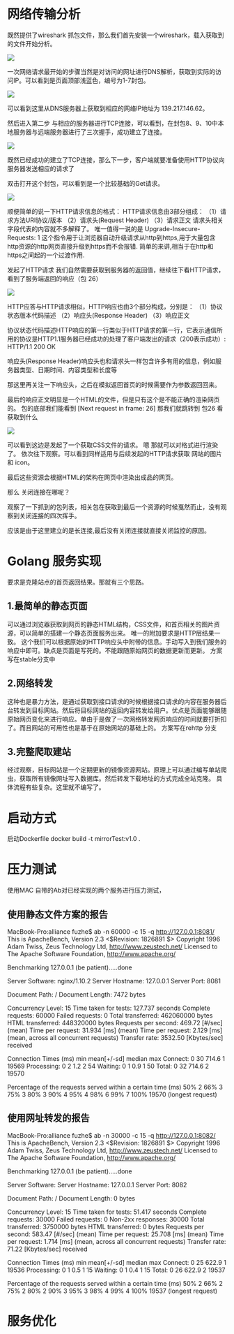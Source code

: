 # 网络传输分析

既然提供了wireshark 抓包文件，那么我们首先安装一个wireshark，载入获取到的文件开始分析。

![](https://raw.githubusercontent.com/Bearfu/pic/master/img/20190821163022.png)

一次网络请求最开始的步骤当然是对访问的网址进行DNS解析，获取到实际的访问IP。可以看到是页面顶部浅蓝色，编号为1-7封包。

![](https://raw.githubusercontent.com/Bearfu/pic/master/img/20190821163418.png)

可以看到这里从DNS服务器上获取到相应的网络IP地址为
139.217.146.62。

然后进入第二步 与相应的服务器进行TCP连接，可以看到，在封包8、9、10中本地服务器与远端服务器进行了三次握手，成功建立了连接。

![](https://raw.githubusercontent.com/Bearfu/pic/master/img/20190821164738.png)

既然已经成功的建立了TCP连接，那么下一步，客户端就要准备使用HTTP协议向服务器发送相应的请求了

双击打开这个封包，可以看到是一个比较基础的Get请求。

![](https://raw.githubusercontent.com/Bearfu/pic/master/img/20190821165154.png)

顺便简单的说一下HTTP请求信息的格式：
HTTP请求信息由3部分组成： 
（1）请求方法URI协议/版本 
（2）请求头(Request Header) 
（3）请求正文 
请求头相关字段代表的内容就不多解释了。
唯一值得一说的是 Upgrade-Insecure-Requests: 1
这个指令用于让浏览器自动升级请求从http到https,用于大量包含http资源的http网页直接升级到https而不会报错.
简单的来讲,相当于在http和https之间起的一个过渡作用.

发起了HTTP请求 我们自然需要获取到服务器的返回值，继续往下看HTTP请求，看到了服务端返回的响应（包 26）

![](https://raw.githubusercontent.com/Bearfu/pic/master/img/20190821172605.png)

HTTP应答与HTTP请求相似，HTTP响应也由3个部分构成，分别是： 
（1）协议状态版本代码描述 
（2）响应头(Response Header) 
（3）响应正文 

协议状态代码描述HTTP响应的第一行类似于HTTP请求的第一行，它表示通信所用的协议是HTTP1.1服务器已经成功的处理了客户端发出的请求（200表示成功）: 
HTTP/1.1 200 OK 

响应头(Response Header)响应头也和请求头一样包含许多有用的信息，例如服务器类型、日期时间、内容类型和长度等

那这里再关注一下响应头，之后在模拟返回首页的时候需要作为参数返回回来。

最后的响应正文明显是一个HTML的文件，但是只有这个是不能正确的渲染网页的。
包的底部我们能看到
[Next request in frame: 26]
那我们就跳转到 包26 看获取到什么

![](https://raw.githubusercontent.com/Bearfu/pic/master/img/20190821174609.png)

可以看到这边是发起了一个获取CSS文件的请求。
嗯 那就可以对格式进行渲染了。
依次往下观察。可以看到同样适用与后续发起的HTTP请求获取 网站的图片和 icon。

最后这些资源会根据HTML的架构在网页中渲染出成品的网页。

那么 关闭连接在哪呢？

观察了一下抓到的包列表，相关包在获取到最后一个资源的时候戛然而止，没有观察到关闭连接的四次挥手。

应该是由于这里建立的是长连接,最后没有关闭连接就直接关闭监控的原因。



# Golang 服务实现
要求是克隆站点的首页返回结果。那就有三个思路。
## 1.最简单的静态页面
可以通过浏览器获取到网页的静态HTML结构，CSS文件，和首页相关的图片资源，可以简单的搭建一个静态页面服务出来。
唯一的附加要求是HTTP层结果一致。
这个我们可以根据原始的HTTP响应头中附带的信息。手动写入到我们服务的响应中即可。缺点是页面是写死的。不能跟随原始网页的数据更新而更新。
方案写在stable分支中

## 2.网络转发
这种也是暴力方法，是通过获取到接口请求的时候根据接口请求的内容在服务器后台转发到目标网站。然后将目标网站的返回内容转发给用户。优点是页面能够跟随原始网页变化来进行响应。单由于是做了一次网络转发网页响应的时间就要打折扣了。而且网站的可用性也是基于在原始网站的基础上的。
方案写在rehttp 分支
## 3.完整爬取建站
经过观察，目标网站是一个定期更新的镜像资源网站。原理上可以通过编写单站爬虫，获取所有镜像网址写入数据库。然后转发下载地址的方式完成全站克隆。
具体流程有些复杂。这里就不编写了。

# 启动方式
启动Dockerfile
docker build -t mirrorTest:v1.0 .

# 压力测试
使用MAC 自带的Ab对已经实现的两个服务进行压力测试，

## 使用静态文件方案的报告
MacBook-Pro:alliance fuzhe$ ab -n 60000 -c 15 -q http://127.0.0.1:8081/
This is ApacheBench, Version 2.3 <$Revision: 1826891 $>
Copyright 1996 Adam Twiss, Zeus Technology Ltd, http://www.zeustech.net/
Licensed to The Apache Software Foundation, http://www.apache.org/

Benchmarking 127.0.0.1 (be patient).....done


Server Software:        nginx/1.10.2
Server Hostname:        127.0.0.1
Server Port:            8081

Document Path:          /
Document Length:        7472 bytes

Concurrency Level:      15
Time taken for tests:   127.737 seconds
Complete requests:      60000
Failed requests:        0
Total transferred:      462060000 bytes
HTML transferred:       448320000 bytes
Requests per second:    469.72 [#/sec] (mean)
Time per request:       31.934 [ms] (mean)
Time per request:       2.129 [ms] (mean, across all concurrent requests)
Transfer rate:          3532.50 [Kbytes/sec] received

Connection Times (ms)
              min  mean[+/-sd] median   max
Connect:        0   30 714.6      1   19569
Processing:     0    2   1.2      2      54
Waiting:        0    1   0.9      1      50
Total:          0   32 714.6      2   19570

Percentage of the requests served within a certain time (ms)
  50%      2
  66%      3
  75%      3
  80%      3
  90%      4
  95%      4
  98%      6
  99%      7
 100%  19570 (longest request)

## 使用网址转发的报告
MacBook-Pro:alliance fuzhe$ ab -n 30000 -c 15 -q http://127.0.0.1:8082/
This is ApacheBench, Version 2.3 <$Revision: 1826891 $>
Copyright 1996 Adam Twiss, Zeus Technology Ltd, http://www.zeustech.net/
Licensed to The Apache Software Foundation, http://www.apache.org/

Benchmarking 127.0.0.1 (be patient).....done


Server Software:
Server Hostname:        127.0.0.1
Server Port:            8082

Document Path:          /
Document Length:        0 bytes

Concurrency Level:      15
Time taken for tests:   51.417 seconds
Complete requests:      30000
Failed requests:        0
Non-2xx responses:      30000
Total transferred:      3750000 bytes
HTML transferred:       0 bytes
Requests per second:    583.47 [#/sec] (mean)
Time per request:       25.708 [ms] (mean)
Time per request:       1.714 [ms] (mean, across all concurrent requests)
Transfer rate:          71.22 [Kbytes/sec] received

Connection Times (ms)
              min  mean[+/-sd] median   max
Connect:        0   25 622.9      1   19536
Processing:     0    1   0.5      1      15
Waiting:        0    1   0.4      1      15
Total:          0   26 622.9      2   19537

Percentage of the requests served within a certain time (ms)
  50%      2
  66%      2
  75%      2
  80%      2 
  90%      3
  95%      3
  98%      4
  99%      4
 100%  19537 (longest request)

# 服务优化

 









